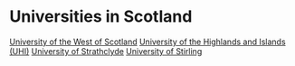 # Universities in Scotland

[University of the West of Scotland](https://www.uws.ac.uk/)
[University of the Highlands and Islands (UHI)](https://www.uhi.ac.uk/en/)
[University of Strathclyde](https://www.strath.ac.uk/)
[University of Stirling](https://www.stir.ac.uk/)
